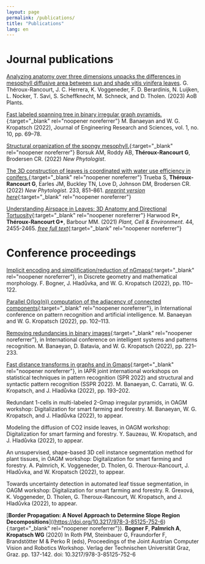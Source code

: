 ```yaml
---
layout: page
permalink: /publications/
title: "Publications"
lang: en
---
```



# Journal publications


[Analyzing anatomy over three dimensions unpacks the differences in mesophyll diffusive area between sun and shade vitis vinifera leaves](https://doi.org/10.1093/aobpla/plad001).
G. Théroux-Rancourt, J. C. Herrera, K. Voggeneder, F. D. Berardinis, N. Luijken, L. Nocker, T. Savi, S. Scheffknecht, M. Schneck, and D. Tholen. (2023)
AoB Plants.

[Fast labeled spanning tree in binary irregular graph pyramids.](https://www.jenrs.com/v01/i10/p009/){:target="_blank"  rel="noopener noreferrer"} M. Banaeyan and W. G. Kropatsch (2022),  Journal of Engineering Research and Sciences, vol. 1, no. 10, pp. 69–78.

[Structural organization of the spongy mesophyll.](https://doi.org/10.1111/nph.17971){:target="_blank"  rel="noopener noreferrer"} Borsuk AM, Roddy AB, **Théroux-Rancourt G**, Brodersen CR. (2022) *New Phytologist*.

[The 3D construction of leaves is coordinated with water use efficiency in conifers.](https://doi.org/10.1111/nph.17772){:target="_blank"  rel="noopener noreferrer"} Trueba S, **Théroux-Rancourt G**, Earles JM, Buckley TN, Love D, Johnson DM, Brodersen CR. (2022) *New Phytologist*. 233, 851–861. [*preprint version here*](https://www.biorxiv.org/content/10.1101/2021.04.23.441113v1){:target="_blank"  rel="noopener noreferrer"}

[Understanding Airspace in Leaves: 3D Anatomy and Directional Tortuosity](https://onlinelibrary.wiley.com/doi/10.1111/pce.14079){:target="_blank"  rel="noopener noreferrer"} Harwood R\*, **Théroux-Rancourt G\***, Barbour MM. (2021) *Plant, Cell & Environment*. 44, 2455-2465. [*free full text*](https://onlinelibrary.wiley.com/share/author/DPQAQKKG2MNRS5KQEUAP?target=10.1111/pce.14079){:target="_blank"  rel="noopener noreferrer"}

# Conference proceedings

[Implicit encoding and simplification/reduction of nGmaps](https://link.springer.com/chapter/10.1007/978-3-031-19897-7_10){:target="_blank"  rel="noopener noreferrer"}, in Discrete geometry and mathematical morphology. F. Bogner, J. Hladůvka, and W. G. Kropatsch  (2022), pp. 110–122.

[Parallel O(log(n)) computation of the adjacency of connected components](https://link.springer.com/chapter/10.1007/978-3-031-09282-4_9){:target="_blank"  rel="noopener noreferrer"}, in International conference on pattern recognition and artificial intelligence. M. Banaeyan and W. G. Kropatsch (2022), pp. 102–113.

[Removing redundancies in binary images](https://link.springer.com/chapter/10.1007/978-3-031-08277-1_19){:target="_blank"  rel="noopener noreferrer"}, in International conference on intelligent systems and patterns recognition. M. Banaeyan, D. Batavia, and W. G. Kropatsch (2022), pp. 221–233.

[Fast distance transforms in graphs and in Gmaps](https://link.springer.com/chapter/10.1007/978-3-031-23028-8_20){:target="_blank"  rel="noopener noreferrer"}, in IAPR joint international workshops on statistical techniques in pattern recognition (SPR 2022) and structural and syntactic pattern recognition (SSPR 2022). M. Banaeyan, C. Carratù, W. G. Kropatsch, and J. Hladůvka (2022), pp. 193–202.

Redundant 1-cells in multi-labeled 2-Gmap irregular pyramids, in OAGM workshop: Digitalization for smart farming and forestry. M. Banaeyan, W. G. Kropatsch, and J. Hladůvka (2022), to appear.

Modeling the diffusion of CO2 inside leaves, in OAGM workshop: Digitalization for smart farming and forestry. Y. Sauzeau, W. Kropatsch, and J. Hladůvka  (2022), to appear.

An unsupervised, shape-based 3D cell instance segmentation method for plant tissues, in OAGM workshop: Digitalization for smart farming and forestry. A. Palmrich, K. Voggeneder, D. Tholen, G. Theroux-Rancourt, J. Hladůvka, and W. Kropatsch (2022), to appear.

Towards uncertainty detection in automated leaf tissue segmentation, in OAGM workshop: Digitalization for smart farming and forestry. R. Grexová, K. Voggeneder, D. Tholen, G. Theroux-Rancourt, W. Kropatsch, and J. Hladůvka (2022), to appear.

[__Border Propagation: A Novel Approach to Determine Slope Region Decompositions__]((https://doi.org/10.3217/978-3-85125-752-6){:target="_blank"  rel="noopener noreferrer"}). **Bogner F**, **Palmrich A**, **Kropatsch WG** (2020) In Roth PM, Steinbauer G, Fraundorfer F, Brandstötter M & Perko R (eds), Proceedings of the Joint Austrian Computer Vision and Robotics Workshop. Verlag der Technischen Universität Graz, Graz. pp. 137-142. doi: 10.3217/978-3-85125-752-6

